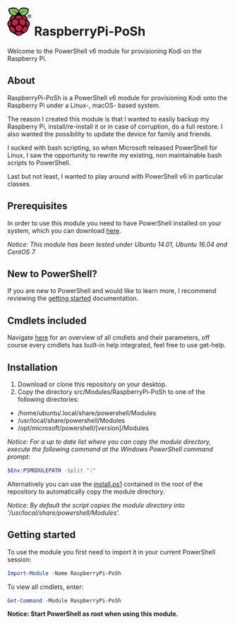 ![logo][] RaspberryPi-PoSh
====================

[logo]: assets/Raspberry_Pi_64.png

Welcome to the PowerShell v6 module for provisioning Kodi on the Raspberry Pi.

About
-----
RaspberryPi-PoSh is a PowerShell v6 module for provisioning Kodi onto the Raspberry Pi under a Linux-, macOS- based system.

The reason I created this module is that I wanted to easily backup my Raspberry Pi, install/re-install it or in case of corruption, do a full restore. I also wanted the possibility to update the device for family and friends.

I sucked with bash scripting, so when Microsoft released PowerShell for Linux, I saw the opportunity to rewrite my existing, non maintainable bash scripts to PowerShell.

Last but not least, I wanted to play around with PowerShell v6 in particular classes.

Prerequisites
-------------
In order to use this module you need to have PowerShell installed on your system, which you can download [here][download-powershell].

[download-powershell]: https://github.com/PowerShell/PowerShell

*Notice: This module has been tested under Ubuntu 14.01, Ubuntu 16.04 and CentOS 7.*

New to PowerShell?
------------------
If you are new to PowerShell and would like to learn more, I recommend reviewing the [getting started][getting-started] documentation.

[getting-started]: https://github.com/PowerShell/PowerShell/tree/master/docs/learning-powershell

Cmdlets included
----------------
Navigate [here][get-help] for an overview of all cmdlets and their parameters, off course every cmdlets has built-in help integrated, feel free to use get-help.

[get-help]: docs/help/README.md

Installation
------------
1. Download or clone this repository on your desktop.
2. Copy the directory src/Modules/RaspberryPi-PoSh to one of the following directories:
  * /home/ubuntu/.local/share/powershell/Modules
  * /usr/local/share/powershell/Modules
  * /opt/microsoft/powershell/[version]/Modules

*Notice: For a up to date list where you can copy the module directory, execute the following command at the Windows PowerShell command prompt:*
```powershell
$Env:PSMODULEPATH -Split ":"
```

Alternatively you can use the [install.ps1][install-ps1] contained in the root of the repository to automatically copy the module directory.

*Notice: By default the script copies the module directory into '/usr/local/share/powershell/Modules'.*

[install-ps1]: install.ps1

Getting started
---------------

To use the module you first need to import it in your current PowerShell session:
```powershell
Import-Module -Name RaspberryPi-PoSh
```
To view all cmdlets, enter:
```powershell
Get-Command -Module RaspberryPi-PoSh
```

**Notice: Start PowerShell as root when using this module.**